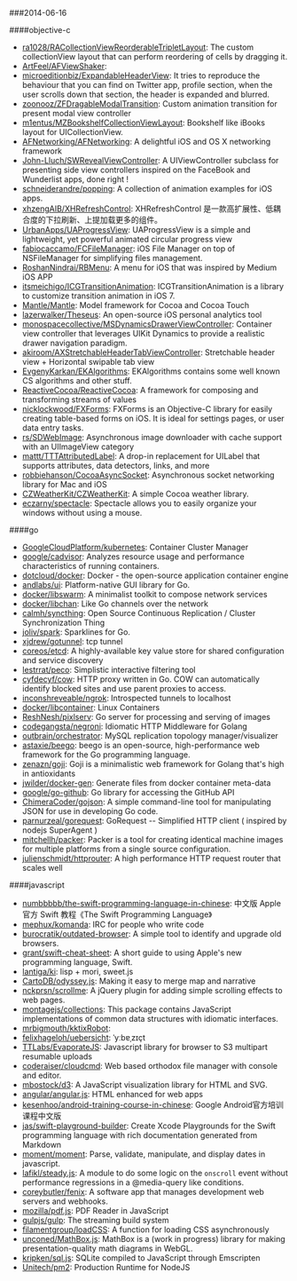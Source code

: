###2014-06-16

####objective-c
* [ra1028/RACollectionViewReorderableTripletLayout](https://github.com/ra1028/RACollectionViewReorderableTripletLayout): The custom collectionView layout that can perform reordering of cells by dragging it.
* [ArtFeel/AFViewShaker](https://github.com/ArtFeel/AFViewShaker): 
* [microeditionbiz/ExpandableHeaderView](https://github.com/microeditionbiz/ExpandableHeaderView): It tries to reproduce the behaviour that you can find on Twitter app, profile section, when the user scrolls down that section, the header is expanded and blurred.
* [zoonooz/ZFDragableModalTransition](https://github.com/zoonooz/ZFDragableModalTransition): Custom animation transition for present modal view controller
* [m1entus/MZBookshelfCollectionViewLayout](https://github.com/m1entus/MZBookshelfCollectionViewLayout): Bookshelf like iBooks layout for UICollectionView.
* [AFNetworking/AFNetworking](https://github.com/AFNetworking/AFNetworking): A delightful iOS and OS X networking framework
* [John-Lluch/SWRevealViewController](https://github.com/John-Lluch/SWRevealViewController): A UIViewController subclass for presenting side view controllers inspired on the FaceBook and Wunderlist apps, done right !
* [schneiderandre/popping](https://github.com/schneiderandre/popping): A collection of animation examples for iOS apps.
* [xhzengAIB/XHRefreshControl](https://github.com/xhzengAIB/XHRefreshControl): XHRefreshControl 是一款高扩展性、低耦合度的下拉刷新、上提加载更多的组件。
* [UrbanApps/UAProgressView](https://github.com/UrbanApps/UAProgressView): UAProgressView is a simple and lightweight, yet powerful animated circular progress view
* [fabiocaccamo/FCFileManager](https://github.com/fabiocaccamo/FCFileManager): iOS File Manager on top of NSFileManager for simplifying files management.
* [RoshanNindrai/RBMenu](https://github.com/RoshanNindrai/RBMenu): A menu for iOS that was inspired by Medium iOS APP
* [itsmeichigo/ICGTransitionAnimation](https://github.com/itsmeichigo/ICGTransitionAnimation): ICGTransitionAnimation is a library to customize transition animation in iOS 7.
* [Mantle/Mantle](https://github.com/Mantle/Mantle): Model framework for Cocoa and Cocoa Touch
* [lazerwalker/Theseus](https://github.com/lazerwalker/Theseus): An open-source iOS personal analytics tool
* [monospacecollective/MSDynamicsDrawerViewController](https://github.com/monospacecollective/MSDynamicsDrawerViewController): Container view controller that leverages UIKit Dynamics to provide a realistic drawer navigation paradigm.
* [akiroom/AXStretchableHeaderTabViewController](https://github.com/akiroom/AXStretchableHeaderTabViewController): Stretchable header view + Horizontal swipable tab view
* [EvgenyKarkan/EKAlgorithms](https://github.com/EvgenyKarkan/EKAlgorithms): EKAlgorithms contains some well known CS algorithms and other stuff.
* [ReactiveCocoa/ReactiveCocoa](https://github.com/ReactiveCocoa/ReactiveCocoa): A framework for composing and transforming streams of values
* [nicklockwood/FXForms](https://github.com/nicklockwood/FXForms):  FXForms is an Objective-C library for easily creating table-based forms on iOS. It is ideal for settings pages, or user data entry tasks.
* [rs/SDWebImage](https://github.com/rs/SDWebImage): Asynchronous image downloader with cache support with an UIImageView category
* [mattt/TTTAttributedLabel](https://github.com/mattt/TTTAttributedLabel): A drop-in replacement for UILabel that supports attributes, data detectors, links, and more
* [robbiehanson/CocoaAsyncSocket](https://github.com/robbiehanson/CocoaAsyncSocket): Asynchronous socket networking library for Mac and iOS
* [CZWeatherKit/CZWeatherKit](https://github.com/CZWeatherKit/CZWeatherKit): A simple Cocoa weather library.
* [eczarny/spectacle](https://github.com/eczarny/spectacle): Spectacle allows you to easily organize your windows without using a mouse.

####go
* [GoogleCloudPlatform/kubernetes](https://github.com/GoogleCloudPlatform/kubernetes): Container Cluster Manager
* [google/cadvisor](https://github.com/google/cadvisor): Analyzes resource usage and performance characteristics of running containers.
* [dotcloud/docker](https://github.com/dotcloud/docker): Docker - the open-source application container engine
* [andlabs/ui](https://github.com/andlabs/ui): Platform-native GUI library for Go.
* [docker/libswarm](https://github.com/docker/libswarm): A minimalist toolkit to compose network services
* [docker/libchan](https://github.com/docker/libchan): Like Go channels over the network
* [calmh/syncthing](https://github.com/calmh/syncthing): Open Source Continuous Replication / Cluster Synchronization Thing
* [joliv/spark](https://github.com/joliv/spark): Sparklines for Go.
* [xjdrew/gotunnel](https://github.com/xjdrew/gotunnel): tcp tunnel
* [coreos/etcd](https://github.com/coreos/etcd): A highly-available key value store for shared configuration and service discovery
* [lestrrat/peco](https://github.com/lestrrat/peco): Simplistic interactive filtering tool
* [cyfdecyf/cow](https://github.com/cyfdecyf/cow): HTTP proxy written in Go. COW can automatically identify blocked sites and use parent proxies to access.
* [inconshreveable/ngrok](https://github.com/inconshreveable/ngrok): Introspected tunnels to localhost
* [docker/libcontainer](https://github.com/docker/libcontainer): Linux Containers
* [ReshNesh/pixlserv](https://github.com/ReshNesh/pixlserv): Go server for processing and serving of images
* [codegangsta/negroni](https://github.com/codegangsta/negroni): Idiomatic HTTP Middleware for Golang
* [outbrain/orchestrator](https://github.com/outbrain/orchestrator): MySQL replication topology manager/visualizer
* [astaxie/beego](https://github.com/astaxie/beego): beego is an open-source, high-performance web framework for the Go programming language.
* [zenazn/goji](https://github.com/zenazn/goji): Goji is a minimalistic web framework for Golang that's high in antioxidants
* [jwilder/docker-gen](https://github.com/jwilder/docker-gen): Generate files from docker container meta-data
* [google/go-github](https://github.com/google/go-github): Go library for accessing the GitHub API
* [ChimeraCoder/gojson](https://github.com/ChimeraCoder/gojson): A simple command-line tool for manipulating JSON for use in developing Go code. 
* [parnurzeal/gorequest](https://github.com/parnurzeal/gorequest): GoRequest -- Simplified HTTP client ( inspired by nodejs SuperAgent )
* [mitchellh/packer](https://github.com/mitchellh/packer): Packer is a tool for creating identical machine images for multiple platforms from a single source configuration.
* [julienschmidt/httprouter](https://github.com/julienschmidt/httprouter): A high performance HTTP request router that scales well

####javascript
* [numbbbbb/the-swift-programming-language-in-chinese](https://github.com/numbbbbb/the-swift-programming-language-in-chinese): 中文版 Apple 官方 Swift 教程《The Swift Programming Language》
* [mephux/komanda](https://github.com/mephux/komanda): IRC for people who write code
* [burocratik/outdated-browser](https://github.com/burocratik/outdated-browser): A simple tool to identify and upgrade old browsers.
* [grant/swift-cheat-sheet](https://github.com/grant/swift-cheat-sheet): A short guide to using Apple's new programming language, Swift.
* [lantiga/ki](https://github.com/lantiga/ki): lisp + mori, sweet.js
* [CartoDB/odyssey.js](https://github.com/CartoDB/odyssey.js): Making it easy to merge map and narrative
* [nckprsn/scrollme](https://github.com/nckprsn/scrollme): A jQuery plugin for adding simple scrolling effects to web pages.
* [montagejs/collections](https://github.com/montagejs/collections): This package contains JavaScript implementations of common data structures with idiomatic interfaces.
* [mrbigmouth/kktixRobot](https://github.com/mrbigmouth/kktixRobot): 
* [felixhageloh/uebersicht](https://github.com/felixhageloh/uebersicht): ˈyːbɐˌzɪçt
* [TTLabs/EvaporateJS](https://github.com/TTLabs/EvaporateJS): Javascript library for browser to S3 multipart resumable uploads
* [coderaiser/cloudcmd](https://github.com/coderaiser/cloudcmd): Web based orthodox file manager with console and editor.
* [mbostock/d3](https://github.com/mbostock/d3): A JavaScript visualization library for HTML and SVG.
* [angular/angular.js](https://github.com/angular/angular.js): HTML enhanced for web apps
* [kesenhoo/android-training-course-in-chinese](https://github.com/kesenhoo/android-training-course-in-chinese): Google Android官方培训课程中文版
* [jas/swift-playground-builder](https://github.com/jas/swift-playground-builder): Create Xcode Playgrounds for the Swift programming language with rich documentation generated from Markdown
* [moment/moment](https://github.com/moment/moment): Parse, validate, manipulate, and display dates in javascript.
* [lafikl/steady.js](https://github.com/lafikl/steady.js): A module to do some logic on the `onscroll` event without performance regressions in a @media-query like conditions.
* [coreybutler/fenix](https://github.com/coreybutler/fenix): A software app that manages development web servers and webhooks.
* [mozilla/pdf.js](https://github.com/mozilla/pdf.js): PDF Reader in JavaScript
* [gulpjs/gulp](https://github.com/gulpjs/gulp): The streaming build system
* [filamentgroup/loadCSS](https://github.com/filamentgroup/loadCSS): A function for loading CSS asynchronously
* [unconed/MathBox.js](https://github.com/unconed/MathBox.js): MathBox is a (work in progress) library for making presentation-quality math diagrams in WebGL.
* [kripken/sql.js](https://github.com/kripken/sql.js): SQLite compiled to JavaScript through Emscripten
* [Unitech/pm2](https://github.com/Unitech/pm2): Production Runtime for NodeJS
